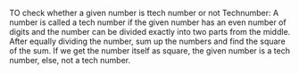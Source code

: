 TO check whether a given number is ttech number or not
Technumber: 
A number is called a tech number if the given number has an even number of digits and the number can be divided exactly into two parts from the middle. After equally dividing the number, sum up the numbers and find the square of the sum. If we get the number itself as square, the given number is a tech number, else, not a tech number. 